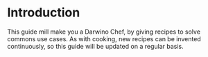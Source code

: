 # Introduction
This guide mill make you a Darwino Chef, by giving recipes to solve commons use cases. As with cooking, new recipes can be invented continuously, so this guide will be updated on a regular basis.